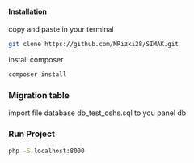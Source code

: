 
#### Installation
copy and paste in your terminal

```bash
git clone https://github.com/MRizki28/SIMAK.git
```

install composer

```bash
composer install
```


### Migration table 

import file database db_test_oshs.sql to you panel db

### Run Project

```bash
php -S localhost:8000
```
